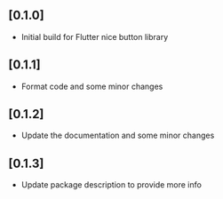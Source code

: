 ## [0.1.0] 

- Initial build for Flutter nice button library

## [0.1.1] 

- Format code and some minor changes

## [0.1.2]

 - Update the documentation and some minor changes

 ## [0.1.3]

 - Update package description to provide more info